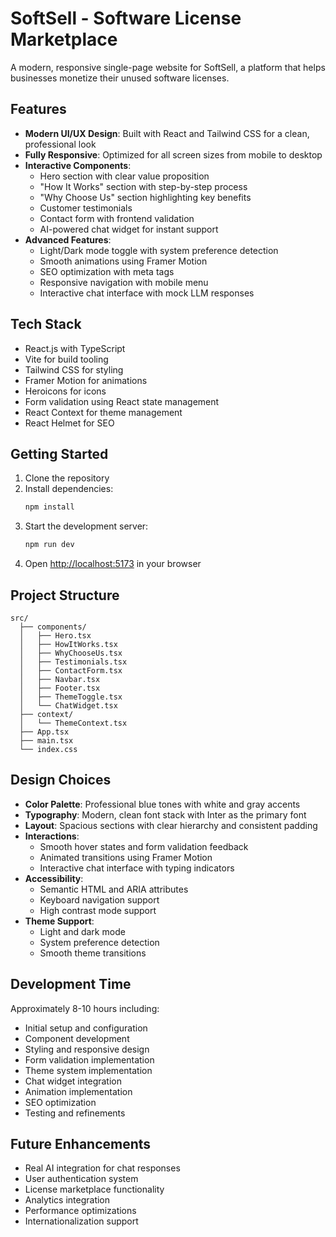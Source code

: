 # SoftSell - Software License Marketplace

A modern, responsive single-page website for SoftSell, a platform that helps businesses monetize their unused software licenses.

## Features

- **Modern UI/UX Design**: Built with React and Tailwind CSS for a clean, professional look
- **Fully Responsive**: Optimized for all screen sizes from mobile to desktop
- **Interactive Components**:
  - Hero section with clear value proposition
  - "How It Works" section with step-by-step process
  - "Why Choose Us" section highlighting key benefits
  - Customer testimonials
  - Contact form with frontend validation
  - AI-powered chat widget for instant support
- **Advanced Features**:
  - Light/Dark mode toggle with system preference detection
  - Smooth animations using Framer Motion
  - SEO optimization with meta tags
  - Responsive navigation with mobile menu
  - Interactive chat interface with mock LLM responses

## Tech Stack

- React.js with TypeScript
- Vite for build tooling
- Tailwind CSS for styling
- Framer Motion for animations
- Heroicons for icons
- Form validation using React state management
- React Context for theme management
- React Helmet for SEO

## Getting Started

1. Clone the repository
2. Install dependencies:
   ```bash
   npm install
   ```
3. Start the development server:
   ```bash
   npm run dev
   ```
4. Open [http://localhost:5173](http://localhost:5173) in your browser

## Project Structure

```
src/
  ├── components/
  │   ├── Hero.tsx
  │   ├── HowItWorks.tsx
  │   ├── WhyChooseUs.tsx
  │   ├── Testimonials.tsx
  │   ├── ContactForm.tsx
  │   ├── Navbar.tsx
  │   ├── Footer.tsx
  │   ├── ThemeToggle.tsx
  │   └── ChatWidget.tsx
  ├── context/
  │   └── ThemeContext.tsx
  ├── App.tsx
  ├── main.tsx
  └── index.css
```

## Design Choices

- **Color Palette**: Professional blue tones with white and gray accents
- **Typography**: Modern, clean font stack with Inter as the primary font
- **Layout**: Spacious sections with clear hierarchy and consistent padding
- **Interactions**: 
  - Smooth hover states and form validation feedback
  - Animated transitions using Framer Motion
  - Interactive chat interface with typing indicators
- **Accessibility**: 
  - Semantic HTML and ARIA attributes
  - Keyboard navigation support
  - High contrast mode support
- **Theme Support**:
  - Light and dark mode
  - System preference detection
  - Smooth theme transitions

## Development Time

Approximately 8-10 hours including:
- Initial setup and configuration
- Component development
- Styling and responsive design
- Form validation implementation
- Theme system implementation
- Chat widget integration
- Animation implementation
- SEO optimization
- Testing and refinements

## Future Enhancements

- Real AI integration for chat responses
- User authentication system
- License marketplace functionality
- Analytics integration
- Performance optimizations
- Internationalization support
